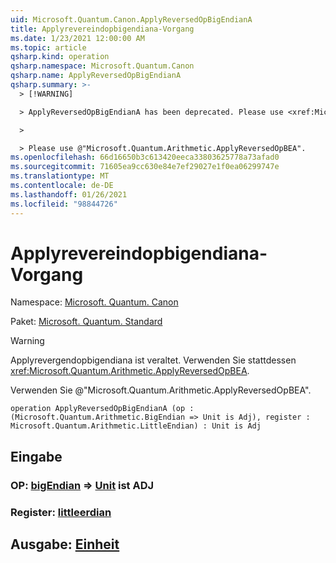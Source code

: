 ```yaml
---
uid: Microsoft.Quantum.Canon.ApplyReversedOpBigEndianA
title: Applyrevereindopbigendiana-Vorgang
ms.date: 1/23/2021 12:00:00 AM
ms.topic: article
qsharp.kind: operation
qsharp.namespace: Microsoft.Quantum.Canon
qsharp.name: ApplyReversedOpBigEndianA
qsharp.summary: >-
  > [!WARNING]

  > ApplyReversedOpBigEndianA has been deprecated. Please use <xref:Microsoft.Quantum.Arithmetic.ApplyReversedOpBEA> instead.

  >

  > Please use @"Microsoft.Quantum.Arithmetic.ApplyReversedOpBEA".
ms.openlocfilehash: 66d16650b3c613420eeca33803625778a73afad0
ms.sourcegitcommit: 71605ea9cc630e84e7ef29027e1f0ea06299747e
ms.translationtype: MT
ms.contentlocale: de-DE
ms.lasthandoff: 01/26/2021
ms.locfileid: "98844726"
---
```

# <a name="applyreversedopbigendiana-operation"></a>Applyrevereindopbigendiana-Vorgang

Namespace: [Microsoft. Quantum. Canon](xref:Microsoft.Quantum.Canon)

Paket: [Microsoft. Quantum. Standard](https://nuget.org/packages/Microsoft.Quantum.Standard)


> [!WARNING]
> Applyrevergendopbigendiana ist veraltet. Verwenden Sie stattdessen <xref:Microsoft.Quantum.Arithmetic.ApplyReversedOpBEA>.
>
> Verwenden Sie @"Microsoft.Quantum.Arithmetic.ApplyReversedOpBEA".



```qsharp
operation ApplyReversedOpBigEndianA (op : (Microsoft.Quantum.Arithmetic.BigEndian => Unit is Adj), register : Microsoft.Quantum.Arithmetic.LittleEndian) : Unit is Adj
```


## <a name="input"></a>Eingabe

### <a name="op--bigendian--unit--is-adj"></a>OP: [bigEndian](xref:Microsoft.Quantum.Arithmetic.BigEndian) => [Unit](xref:microsoft.quantum.lang-ref.unit)  ist ADJ




### <a name="register--littleendian"></a>Register: [littleerdian](xref:Microsoft.Quantum.Arithmetic.LittleEndian)





## <a name="output--unit"></a>Ausgabe: [Einheit](xref:microsoft.quantum.lang-ref.unit)


